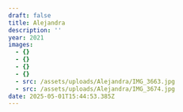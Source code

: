 ```yaml
---
draft: false
title: Alejandra
description: ''
year: 2021
images:
  - {}
  - {}
  - {}
  - {}
  - src: /assets/uploads/Alejandra/IMG_3663.jpg
  - src: /assets/uploads/Alejandra/IMG_3674.jpg
date: 2025-05-01T15:44:53.385Z
---
```


